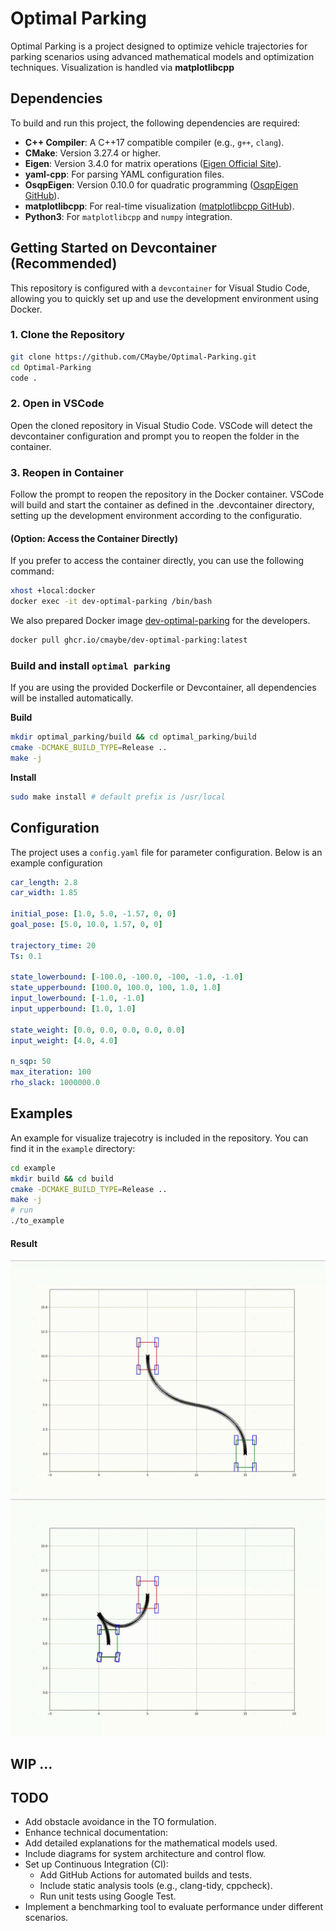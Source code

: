# Optimal Parking
Optimal Parking is a project designed to optimize vehicle trajectories for parking scenarios using advanced mathematical models and optimization techniques. Visualization is handled via **matplotlibcpp**

## Dependencies
To build and run this project, the following dependencies are required:

- **C++ Compiler**: A C++17 compatible compiler (e.g., `g++`, `clang`).
- **CMake**: Version 3.27.4 or higher.
- **Eigen**: Version 3.4.0 for matrix operations ([Eigen Official Site](https://eigen.tuxfamily.org/)).
- **yaml-cpp**: For parsing YAML configuration files.
- **OsqpEigen**: Version 0.10.0 for quadratic programming ([OsqpEigen GitHub](https://github.com/robotology/osqp-eigen)).
- **matplotlibcpp**: For real-time visualization ([matplotlibcpp GitHub](https://github.com/lava/matplotlib-cpp)).
- **Python3**: For `matplotlibcpp` and `numpy` integration.


## Getting Started on Devcontainer (Recommended)
This repository is configured with a `devcontainer` for Visual Studio Code, allowing you to quickly set up and use the development environment using Docker.

### 1. Clone the Repository
```bash
git clone https://github.com/CMaybe/Optimal-Parking.git
cd Optimal-Parking
code .
```
### 2. Open in VSCode

Open the cloned repository in Visual Studio Code. VSCode will detect the devcontainer configuration and prompt you to reopen the folder in the container.

### 3. Reopen in Container

Follow the prompt to reopen the repository in the Docker container. VSCode will build and start the container as defined in the .devcontainer directory, setting up the development environment according to the configuratio.

#### (Option: Access the Container Directly)
If you prefer to access the container directly, you can use the following command:

```bash
xhost +local:docker
docker exec -it dev-optimal-parking /bin/bash
``` 

We also prepared Docker image [dev-optimal-parking](https://github.com/users/CMaybe/packages/container/package/dev-optimal-parking) for the developers. 
``` bash
docker pull ghcr.io/cmaybe/dev-optimal-parking:latest
```




### Build and install `optimal parking`
If you are using the provided Dockerfile or Devcontainer, all dependencies will be installed automatically.

**Build**  
```bash
mkdir optimal_parking/build && cd optimal_parking/build
cmake -DCMAKE_BUILD_TYPE=Release ..
make -j
```
**Install**
```bash
sudo make install # default prefix is /usr/local
```

## Configuration
The project uses a `config.yaml` file for parameter configuration. Below is an example configuration

```yaml
car_length: 2.8
car_width: 1.85

initial_pose: [1.0, 5.0, -1.57, 0, 0]
goal_pose: [5.0, 10.0, 1.57, 0, 0]

trajectory_time: 20
Ts: 0.1

state_lowerbound: [-100.0, -100.0, -100, -1.0, -1.0]
state_upperbound: [100.0, 100.0, 100, 1.0, 1.0]
input_lowerbound: [-1.0, -1.0]
input_upperbound: [1.0, 1.0]

state_weight: [0.0, 0.0, 0.0, 0.0, 0.0]
input_weight: [4.0, 4.0]

n_sqp: 50
max_iteration: 100
rho_slack: 1000000.0
```


## Examples
An example for visualize trajecotry is included in the repository. You can find it in the `example` directory:
```bash
cd example
mkdir build && cd build
cmake -DCMAKE_BUILD_TYPE=Release ..
make -j
# run
./to_example 
```
#### Result
![demo1](docs/assets/demo/demo1.gif)
![demo2](docs/assets/demo/demo2.gif)


## WIP ...

## TODO
-  Add obstacle avoidance in the TO formulation.
-  Enhance technical documentation:
  - Add detailed explanations for the mathematical models used.
  - Include diagrams for system architecture and control flow.
- Set up Continuous Integration (CI):
  - Add GitHub Actions for automated builds and tests.
  - Include static analysis tools (e.g., clang-tidy, cppcheck).
  - Run unit tests using Google Test.
- Implement a benchmarking tool to evaluate performance under different scenarios.

